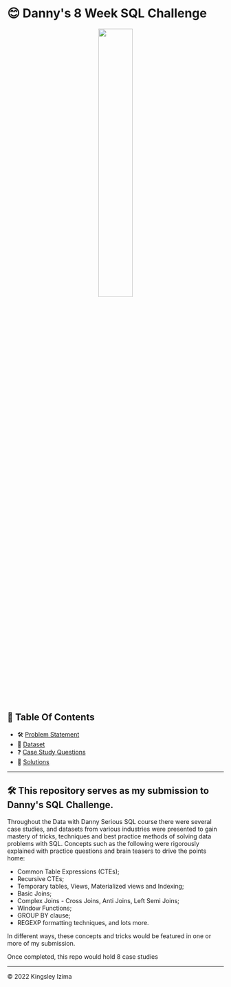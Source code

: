 # 😊 Danny's 8 Week SQL Challenge
<p align="center">

<img src="https://user-images.githubusercontent.com/60517587/175916811-83b01187-1a33-4bc2-9d8f-7a29115b2233.png" width=40% height=40% />

## 📕 Table Of Contents
* 🛠️ [Problem Statement](#problem-statement)
* 📂 [Dataset](#dataset)
* :question:️ [Case Study Questions](#case-study-questions)
* 🚀 [Solutions](#solutions)
  
---

## 🛠️ This repository serves as my submission to Danny's SQL Challenge.
Throughout the Data with Danny Serious SQL course there were several case studies, and datasets from various industries were presented to gain mastery of tricks, techniques and best practice methods of solving data problems with SQL.
Concepts such as the following were rigorously explained with practice questions and brain teasers to drive the points home:

* Common Table Expressions (CTEs);
* Recursive CTEs;
* Temporary tables, Views, Materialized views and Indexing;
* Basic Joins;
* Complex Joins - Cross Joins, Anti Joins, Left Semi Joins;
* Window Functions;
* GROUP BY clause;
* REGEXP formatting techniques, and lots more.

In different ways, these concepts and tricks would be featured in one or more of my submission.


Once completed, this repo would hold 8 case studies 



---

<p>&copy; 2022 Kingsley Izima</p>
